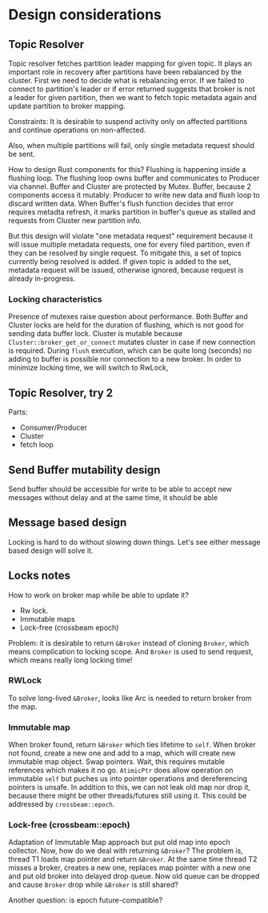 # Design considerations

## Topic Resolver
Topic resolver fetches partition leader mapping for given topic.
It plays an important role in recovery after partitions have been rebalanced by the cluster.
First we need to decide what is rebalancing error. If we failed to connect to partition's leader or if error returned 
suggests that broker is not a leader for given partition, then we want to fetch topic metadata again and update 
partition to broker mapping.

Constraints: It is desirable to suspend activity only on affected partitions and continue operations on non-affected.

Also, when multiple partitions will fail, only single metadata request should be sent. 

How to design Rust components for this?
Flushing is happening inside a flushing loop. The flushing loop owns buffer and communicates to Producer via channel.
Buffer and Cluster are protected by Mutex. Buffer, because 2 components access it mutably: Producer to write new data
and flush loop to discard written data. 
When Buffer's flush function decides that error requires metadta refresh, it marks partition in buffer's queue as 
stalled and requests from Cluster new partition info.

But this design will violate "one metadata request" requirement because it will issue multiple metadata requests, one 
for every filed partition, even if they can be resolved by single request.
To mitigate this, a set of topics currently being resolved is added. If given topic is added to the set, metadata 
request will be issued, otherwise ignored, because request is already in-progress.

### Locking characteristics
Presence of mutexes raise question about performance.
Both Buffer and Cluster locks are held for the duration of flushing, which is not good for sending data buffer lock.
Cluster is mutable because `Cluster::broker_get_or_connect` mutates cluster in case if new connection is required.
During `flush` execution, which can be quite long (seconds) no adding to buffer is possible nor connection to a new 
broker. In order to minimize locking time, we will switch to RwLock,  


## Topic Resolver, try 2
Parts: 
* Consumer/Producer
* Cluster
* fetch loop


## Send Buffer mutability design
Send buffer should be accessible for write to be able to accept new messages without delay and at the same time, it 
should be able 

## Message based design
Locking is hard to do without slowing down things. Let's see either message based design will solve it.

## Locks notes
How to work on broker map while be able to update it?
* Rw lock.
* Immutable maps 
* Lock-free (crossbeam epoch)

Problem: it is desirable to return `&Broker` instead of cloning `Broker`, which means complication to locking scope. And
`Broker` is used to send request, which means really long locking time!

### RWLock
To solve long-lived `&Broker`, looks like Arc is needed to return broker from the map.

### Immutable map
When broker found, return `&Broker` which ties lifetime to `self`.
When broker not found, create a new one and add to a map, which will create new immutable map object. Swap pointers. Wait,
this requires mutable references which makes it no go. 
`AtimicPtr` does allow operation on immutable `self` but puches us into pointer operations and dereferencing pointers is 
unsafe. In addition to this, we can not leak old map nor drop it, because there might be other threads/futures still 
using it. This could be addressed by `crossbeam::epoch`.

### Lock-free (crossbeam::epoch)
Adaptation of Immutable Map approach but put old map into epoch collector. Now, how do we deal with returning `&Broker`?
The problem is, thread T1 loads map pointer and return `&Broker`. At the same time thread T2 misses a broker, creates a 
new one, replaces map pointer with a new one and put old broker into delayed drop queue. Now old queue can be dropped 
and cause `Broker` drop while `&Broker` is still shared?

Another question: is epoch future-compatible?